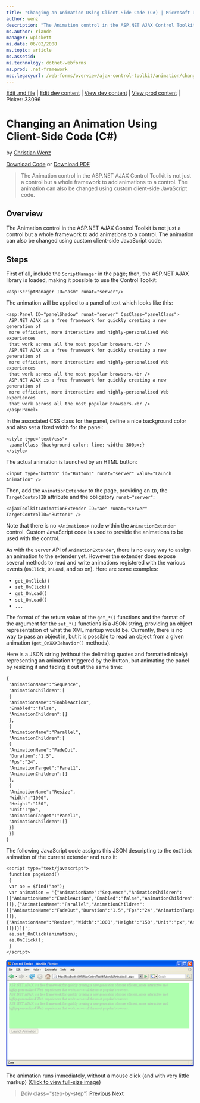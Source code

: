 ```yaml
---
title: "Changing an Animation Using Client-Side Code (C#) | Microsoft Docs"
author: wenz
description: "The Animation control in the ASP.NET AJAX Control Toolkit is not just a control but a whole framework to add animations to a control. The animation can also..."
ms.author: riande
manager: wpickett
ms.date: 06/02/2008
ms.topic: article
ms.assetid: 
ms.technology: dotnet-webforms
ms.prod: .net-framework
msc.legacyurl: /web-forms/overview/ajax-control-toolkit/animation/changing-an-animation-using-client-side-code-cs
---
```

[Edit .md file](C:\Projects\msc\dev\Msc.Www\Web.ASP\App_Data\github\web-forms\overview\ajax-control-toolkit\animation\changing-an-animation-using-client-side-code-cs.md) | [Edit dev content](http://www.aspdev.net/umbraco#/content/content/edit/24796) | [View dev content](http://docs.aspdev.net/tutorials/web-forms/overview/ajax-control-toolkit/animation/changing-an-animation-using-client-side-code-cs.html) | [View prod content](http://www.asp.net/web-forms/overview/ajax-control-toolkit/animation/changing-an-animation-using-client-side-code-cs) | Picker: 33096

Changing an Animation Using Client-Side Code (C#)
====================
by [Christian Wenz](https://github.com/wenz)

[Download Code](http://download.microsoft.com/download/f/9/a/f9a26acd-8df4-4484-8a18-199e4598f411/Animation11.cs.zip) or [Download PDF](http://download.microsoft.com/download/6/7/1/6718d452-ff89-4d3f-a90e-c74ec2d636a3/animation11CS.pdf)

> The Animation control in the ASP.NET AJAX Control Toolkit is not just a control but a whole framework to add animations to a control. The animation can also be changed using custom client-side JavaScript code.


## Overview

The Animation control in the ASP.NET AJAX Control Toolkit is not just a control but a whole framework to add animations to a control. The animation can also be changed using custom client-side JavaScript code.

## Steps

First of all, include the `ScriptManager` in the page; then, the ASP.NET AJAX library is loaded, making it possible to use the Control Toolkit:

    <asp:ScriptManager ID="asm" runat="server"/>

The animation will be applied to a panel of text which looks like this:

    <asp:Panel ID="panelShadow" runat="server" CssClass="panelClass">
     ASP.NET AJAX is a free framework for quickly creating a new generation of  
     more efficient, more interactive and highly-personalized Web experiences 
     that work across all the most popular browsers.<br />
     ASP.NET AJAX is a free framework for quickly creating a new generation of  
     more efficient, more interactive and highly-personalized Web experiences 
     that work across all the most popular browsers.<br />
     ASP.NET AJAX is a free framework for quickly creating a new generation of 
     more efficient, more interactive and highly-personalized Web experiences 
     that work across all the most popular browsers.<br />
    </asp:Panel>

In the associated CSS class for the panel, define a nice background color and also set a fixed width for the panel:

    <style type="text/css">
     .panelClass {background-color: lime; width: 300px;}
    </style>

The actual animation is launched by an HTML button:

    <input type="button" id="Button1" runat="server" value="Launch Animation" />

Then, add the `AnimationExtender` to the page, providing an `ID`, the `TargetControlID` attribute and the obligatory `runat="server"`:

    <ajaxToolkit:AnimationExtender ID="ae" runat="server" TargetControlID="Button1" />

Note that there is no `<Animations>` node within the `AnimationExtender` control. Custom JavaScript code is used to provide the animations to be used with the control.

As with the server API of `AnimationExtender`, there is no easy way to assign an animation to the extender yet. However the extender does expose several methods to read and write animations registered with the various events (`OnClick`, `OnLoad`, and so on). Here are some examples:

- `get_OnClick()`
- `set_OnClick()`
- `get_OnLoad()`
- `set_OnLoad()`
- `...`

The format of the return value of the `get_*()` functions and the format of the argument for the `set_*()` functions is a JSON string, providing an object representation of what the XML markup would be. Currently, there is no way to pass an object in, but it is possible to read an object from a given animation (`get_OnXXXBehavior()` methods).

Here is a JSON string (without the delimiting quotes and formatted nicely) representing an animation triggered by the button, but animating the panel by resizing it and fading it out at the same time:

    {
     "AnimationName":"Sequence",
     "AnimationChildren":[
     {
     "AnimationName":"EnableAction",
     "Enabled":"false",
     "AnimationChildren":[]
     },
     {
     "AnimationName":"Parallel",
     "AnimationChildren":[
     {
     "AnimationName":"FadeOut",
     "Duration":"1.5",
     "Fps":"24",
     "AnimationTarget":"Panel1",
     "AnimationChildren":[]
     },
     {
     "AnimationName":"Resize",
     "Width":"1000",
     "Height":"150",
     "Unit":"px",
     "AnimationTarget":"Panel1",
     "AnimationChildren":[]
     }]
     }]
    }

The following JavaScript code assigns this JSON descripting to the `OnClick` animation of the current extender and runs it:

    <script type="text/javascript">
     function pageLoad() 
     {
     var ae = $find("ae");
     var animation = '{"AnimationName":"Sequence","AnimationChildren":[{"AnimationName":"EnableAction","Enabled":"false","AnimationChildren":[]},{"AnimationName":"Parallel","AnimationChildren":[{"AnimationName":"FadeOut","Duration":"1.5","Fps":"24","AnimationTarget":"Panel1","AnimationChildren":[]},{"AnimationName":"Resize","Width":"1000","Height":"150","Unit":"px","AnimationTarget":"Panel1","AnimationChildren":[]}]}]}';
     ae.set_OnClick(animation);
     ae.OnClick();
     }
    </script>


[![The animation runs immediately, without a mouse click (and with very little markup)](changing-an-animation-using-client-side-code-cs/_static/image2.png)](changing-an-animation-using-client-side-code-cs/_static/image1.png)

The animation runs immediately, without a mouse click (and with very little markup) ([Click to view full-size image](changing-an-animation-using-client-side-code-cs/_static/image3.png))

>[!div class="step-by-step"] [Previous](executing-animations-using-client-side-code-cs.md) [Next](animating-an-updatepanel-control-cs.md)